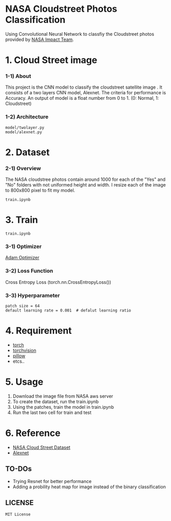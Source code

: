 NASA Cloudstreet Photos Classification
====================================

Using Convolutional Neural Network to classfiy the Cloudstreet photos provided by [NASA Impact Team](https://github.com/NASA-IMPACT/data_share).

# 1. Cloud Street image #


### 1-1) About
This project is the CNN model to classify the cloudstreet satellite image . It consists of a two layers CNN model,
Alexnet. The criteria for performance is Accuracy. 
An output of model is a float number from 0 to 1. (0: Normal, 1: Cloudstreet)


### 1-2) Architecture
```
model/twolayer.py
model/alexnet.py
```



# 2. Dataset


### 2-1) Overview
The NASA cloudstree photos contain around 1000 for each of the "Yes" and "No" folders with not uniformed height and width. I resize each of the image to 800x800 pixel to fit my model.

```
train.ipynb
```

# 3. Train
```
train.ipynb
```

### 3-1) Optimizer 
[Adam Optimizer](https://towardsdatascience.com/adam-latest-trends-in-deep-learning-optimization-6be9a291375c)


### 3-2) Loss Function
Cross Entropy Loss (torch.nn.CrossEntropyLoss())


### 3-3) Hyperparameter

    patch size = 64
    default learning rate = 0.001  # defalut learning ratio

    


# 4. Requirement
- [torch](http://pytorch.org/docs/master/nn.html)
- [torchvision](http://pytorch.org/docs/master/torchvision/transforms.html?highlight=torchvision%20transform)
- [pillow](https://pillow.readthedocs.io/en/stable/)
- etcs..


# 5. Usage
1) Download the image file from NASA aws server
2) To create the dataset, run the train.ipynb
3) Using the patches, train the model in train.ipynb
4) Run the last two cell for train and test

# 6. Reference
- [NASA Cloud Street Dataset](https://github.com/JooHyun-Lee/Camelyon17)
- [Alexnet](https://papers.nips.cc/paper/4824-imagenet-classification-with-deep-convolutional-neural-networks.pdf)


TO-DOs
------

* Trying Resnet for better performance  
* Adding a probility heat map for image instead of the binary classification



LICENSE
-------

```
MIT License
```  
